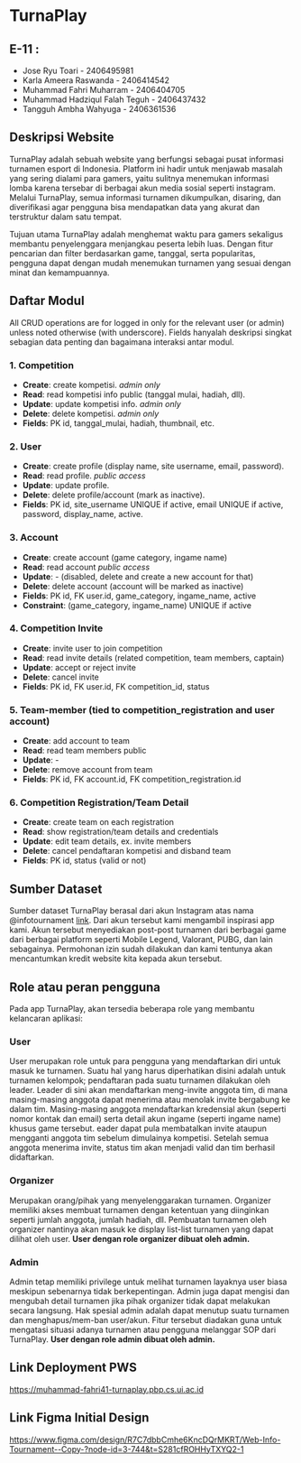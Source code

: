 # TurnaPlay

## E-11 : 
- Jose Ryu Toari - 2406495981
- Karla Ameera Raswanda - 2406414542
- Muhammad Fahri Muharram - 2406404705
- Muhammad Hadziqul Falah Teguh - 2406437432
- Tangguh Ambha Wahyuga - 2406361536

## Deskripsi Website

TurnaPlay adalah sebuah website yang berfungsi sebagai pusat informasi turnamen esport di Indonesia. Platform ini hadir untuk menjawab masalah yang sering dialami para gamers, yaitu sulitnya menemukan informasi lomba karena tersebar di berbagai akun media sosial seperti instagram. Melalui TurnaPlay, semua informasi turnamen dikumpulkan, disaring, dan diverifikasi agar pengguna bisa mendapatkan data yang akurat dan terstruktur dalam satu tempat. 

Tujuan utama TurnaPlay adalah menghemat waktu para gamers sekaligus membantu penyelenggara menjangkau peserta lebih luas. Dengan fitur pencarian dan filter berdasarkan game, tanggal, serta popularitas, pengguna dapat dengan mudah menemukan turnamen yang sesuai dengan minat dan kemampuannya.

## Daftar Modul

All CRUD operations are for logged in only for the relevant user (or admin) unless noted otherwise (with underscore). Fields hanyalah deskripsi singkat sebagian data penting dan bagaimana interaksi antar modul.

### 1. Competition
* **Create**: create kompetisi. _admin only_
* **Read**: read kompetisi info public (tanggal mulai, hadiah, dll).
* **Update**: update kompetisi info. _admin only_
* **Delete**: delete kompetisi. _admin only_
* **Fields**: PK id, tanggal\_mulai, hadiah, thumbnail, etc.

### 2. User
* **Create**: create profile (display name, site username, email, password).
* **Read**: read profile. _public access_
* **Update**: update profile.
* **Delete**: delete profile/account (mark as inactive).
* **Fields**: PK id, site\_username UNIQUE if active, email UNIQUE if active, password, display\_name, active.

### 3. Account
* **Create**: create account (game category, ingame name)
* **Read**: read account _public access_
* **Update**: - (disabled, delete and create a new account for that)
* **Delete**: delete account (account will be marked as inactive)
* **Fields**: PK id, FK user.id, game\_category, ingame\_name, active
* **Constraint**: (game\_category, ingame\_name) UNIQUE if active

### 4. Competition Invite
* **Create**: invite user to join competition
* **Read**: read invite details (related competition, team members, captain)
* **Update**: accept or reject invite
* **Delete**: cancel invite
* **Fields**: PK id, FK user.id, FK competition\_id, status

### 5. Team-member (tied to competition_registration and user account)
* **Create**: add account to team
* **Read**: read team members public
* **Update**: -
* **Delete**: remove account from team
* **Fields**: PK id, FK account.id, FK competition\_registration.id

### 6. Competition Registration/Team Detail
* **Create**: create team on each registration
* **Read**: show registration/team details and credentials
* **Update**: edit team details, ex. invite members
* **Delete**: cancel pendaftaran kompetisi and disband team
* **Fields**: PK id, status (valid or not)

## Sumber Dataset

Sumber dataset TurnaPlay berasal dari akun Instagram atas nama @infotournament [link](https://www.instagram.com/infotournament/). Dari akun tersebut kami mengambil inspirasi app kami. Akun tersebut menyediakan post-post turnamen dari berbagai game dari berbagai platform seperti Mobile Legend, Valorant, PUBG, dan lain sebagainya. Permohonan izin sudah dilakukan dan kami tentunya akan mencantumkan kredit website kita kepada akun tersebut.

## Role atau peran pengguna

Pada app TurnaPlay, akan tersedia beberapa role yang membantu kelancaran aplikasi:

### User
User merupakan role untuk para pengguna yang mendaftarkan diri untuk masuk ke turnamen.
Suatu hal yang harus diperhatikan disini adalah untuk turnamen kelompok; pendaftaran pada suatu turnamen dilakukan oleh leader.
Leader di sini akan mendaftarkan meng-invite anggota tim, di mana masing-masing anggota dapat menerima atau menolak invite bergabung ke dalam tim.
Masing-masing anggota mendaftarkan kredensial akun (seperti nomor kontak dan email) serta detail akun ingame (seperti ingame name) khusus game tersebut.
eader dapat pula membatalkan invite ataupun mengganti anggota tim sebelum dimulainya kompetisi.
Setelah semua anggota menerima invite, status tim akan menjadi valid dan tim berhasil didaftarkan.

### Organizer
Merupakan orang/pihak yang menyelenggarakan turnamen.
Organizer memiliki akses membuat turnamen dengan ketentuan yang diinginkan seperti jumlah anggota, jumlah hadiah, dll.
Pembuatan turnamen oleh organizer nantinya akan masuk ke display list-list turnamen yang dapat dilihat oleh user.
**User dengan role organizer dibuat oleh admin.**

### Admin
Admin tetap memiliki privilege untuk melihat turnamen layaknya user biasa meskipun sebenarnya tidak berkepentingan.
Admin juga dapat mengisi dan mengubah detail turnamen jika pihak organizer tidak dapat melakukan secara langsung.
Hak spesial admin adalah dapat menutup suatu turnamen dan menghapus/mem-ban user/akun.
Fitur tersebut diadakan guna untuk mengatasi situasi adanya turnamen atau pengguna melanggar SOP  dari TurnaPlay.
**User dengan role admin dibuat oleh admin.**

## Link Deployment PWS
https://muhammad-fahri41-turnaplay.pbp.cs.ui.ac.id

## Link Figma Initial Design
https://www.figma.com/design/R7C7dbbCmhe6KncDQrMKRT/Web-Info-Tournament--Copy-?node-id=3-744&t=S281cfROHHyTXYQ2-1
